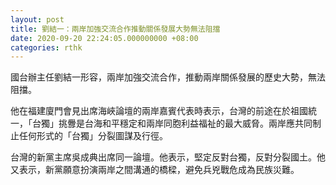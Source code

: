 ```yaml
---
layout: post
title: 劉結一：兩岸加強交流合作推動關係發展大勢無法阻擋
date: 2020-09-20 22:24:05.000000000 +08:00
categories: rthk
---
```


國台辦主任劉結一形容，兩岸加強交流合作，推動兩岸關係發展的歷史大勢，無法阻擋。

他在福建廈門會見出席海峽論壇的兩岸嘉賓代表時表示，台灣的前途在於祖國統一，「台獨」挑釁是台海和平穩定和兩岸同胞利益福祉的最大威脅。兩岸應共同制止任何形式的「台獨」分裂圖謀及行徑。

台灣的新黨主席吳成典出席同一論壇。他表示，堅定反對台獨，反對分裂國土。他又表示，新黨願意扮演兩岸之間溝通的橋樑，避免兵兇戰危成為民族災難。
